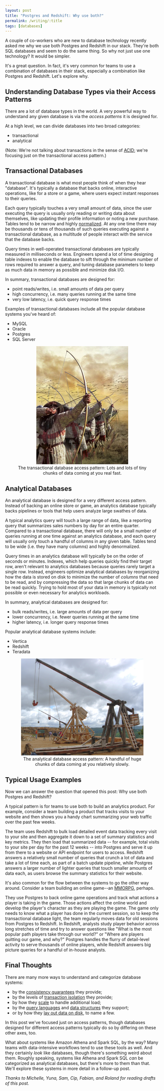 ```yaml
---
layout: post
title: "Postgres and Redshift: Why use both?"
permalink: /writing/:title
tags: [databases]
---
```


A couple of co-workers who are new to database technology recently asked me why we use both Postgres and Redshift in our stack. They're both SQL databases and seem to do the same thing. So why not just use one technology? It would be simpler.

It's a great question. In fact, it's very common for teams to use a combination of databases in their stack, especially a combination like Postgres and Redshift. Let's explore why.

## Understanding Database Types via their Access Patterns

There are a lot of database types in the world. A very powerful way to understand any given database is via the _access patterns_ it is designed for.

At a high level, we can divide databases into two broad categories:

* transactional
* analytical

(Note: We're not talking about transactions in the sense of [ACID]; we're focusing just on the transactional access pattern.)

[ACID]: https://en.wikipedia.org/w/index.php?title=ACID_(computer_science)

## Transactional Databases

A transactional database is what most people think of when they hear "database". It's typically a database that backs online, interactive operations, like for a store or a game, where users expect instant responses to their queries.

Each query typically touches a very small amount of data, since the user executing the query is usually only reading or writing data about themselves, like updating their profile information or noting a new purchase. Tables tend to be narrow and highly [normalized](https://docs.microsoft.com/en-us/office/troubleshoot/access/database-normalization-description). At any one time there may be thousands or tens of thousands of such queries executing against a transactional database, as a multitude of people interact with the service that the database backs.

Query times in well-operated transactional databases are typically measured in milliseconds or less. Engineers spend a lot of time designing table indexes to enable the database to sift through the minimum number of rows required to answer a query, and tuning database parameters to keep as much data in memory as possible and minimize disk I/O.

In summary, transactional databases are designed for:
* point reads/writes, i.e. small amounts of data per query
* high concurrency, i.e. many queries running at the same time
* very low latency, i.e. quick query response times

Examples of transactional databases include all the popular database systems you've heard of:
* MySQL
* Oracle
* Postgres
* SQL Server

<div style="text-align: center;">
<figure>
    <a href="http://www.warfaremagazine.co.uk/articles/1415-The-Battle-of-Agincourt/171">
        <img
            src="/assets/images/battle-of-agincourt.jpg"
            width="300"
        />
    </a>
    <figcaption>
        The transactional database access pattern: Lots and lots of tiny chunks of data coming at you real fast.
    </figcaption>
</figure>
</div>

## Analytical Databases

An analytical database is designed for a very different access pattern. Instead of backing an online store or game, an analytics database typically backs pipelines or tools that help users analyze large swathes of data.

A typical analytics query will touch a large range of data, like a reporting query that summarizes sales numbers by day for an entire quarter. Compared to a transactional database, there will only be a small number of queries running at one time against an analytics database, and each query will usually only touch a handful of columns in any given table. Tables tend to be wide (i.e. they have many columns) and highly denormalized.

Query times in an analytics database will typically be on the order of seconds or minutes. Indexes, which help queries quickly find their target row, aren't relevant to analytics databases because queries rarely target a single row. Instead, engineers optimize analytical databases by reorganizing how the data is stored on disk to minimize the number of _columns_ that need to be read, and by compressing the data so that large chunks of data can be read quickly. Trying to hold most of your data in memory is typically not possible or even necessary for analytics workloads.

In summary, analytical databases are designed for:
* bulk reads/writes, i.e. large amounts of data per query
* lower concurrency, i.e. fewer queries running at the same time
* higher latency, i.e. longer query response times

Popular analytical database systems include:
* Vertica
* Redshift
* Teradata

<div style="text-align: center;">
<figure>
    <a href="https://en.wikipedia.org/wiki/Trebuchet">
        <img
            src="/assets/images/trebuchet-castelnaud.jpg"
            width="400"
        />
    </a>
    <figcaption>
        The analytical database access pattern: A handful of huge chunks of data coming at you relatively slowly.
    </figcaption>
</figure>
</div>

## Typical Usage Examples

Now we can answer the question that opened this post: Why use both Postgres and Redshift?

A typical pattern is for teams to use both to build an analytics product. For example, consider a team building a product that tracks visits to your website and then shows you a handy chart summarizing your web traffic over the past few weeks.

The team uses Redshift to bulk load detailed event data tracking every visit to your site and then aggregate it down to a set of summary statistics and key metrics. They then load that summarized data -- for example, total visits to your site per day for the past 12 weeks -- into Postgres and serve it up from there to a website or API endpoint for users to access. Redshift answers a relatively small number of queries that crunch a lot of data and take a lot of time each, as part of a batch update pipeline, while Postgres answers a larger number of lighter queries that touch smaller amounts of data each, as users browse the summary statistics for their website.

It's also common for the flow between the systems to go the other way around. Consider a team building an online game--an [MMORPG], perhaps.

They use Postgres to back online game operations and track what actions a player is taking in the game. Those actions affect the online world and develop the player's character as they are playing the game. The game only needs to know what a player has done in the current session, so to keep the transactional database light, the team regularly moves data for old sessions from Postgres to Redshift. In Redshift, analysts study player behavior across long stretches of time and try to answer questions like "What is the most popular path players take through our world?" or "Where are players quitting our game, and why?" Postgres handles the flurry of detail-level activity to serve thousands of online players, while Redshift answers big picture queries for a handful of in-house analysts.

[MMORPG]: https://en.wikipedia.org/wiki/Massively_multiplayer_online_role-playing_game

## Final Thoughts

There are many more ways to understand and categorize database systems:
* by the [consistency guarantees] they provide;
* by the levels of [transaction isolation] they provide;
* by how they [scale] to handle additional load;
* by the [query languages] and [data structures] they support;
* or by how they [lay out data on disk], to name a few.

[consistency guarantees]: https://fauna.com/blog/demystifying-database-systems-introduction-to-consistency-levels
[transaction isolation]: http://martin.kleppmann.com/2014/11/25/hermitage-testing-the-i-in-acid.html
[scale]: https://docs.microsoft.com/en-us/azure/sql-database/sql-database-elastic-scale-introduction#horizontal-and-vertical-scaling
[query languages]: https://neo4j.com/blog/why-database-query-language-matters/#cypher
[data structures]: https://www.mongodb.com/document-databases
[lay out data on disk]: https://en.wikipedia.org/wiki/Column-oriented_DBMS

In this post we've focused just on access patterns, though databases designed for different access patterns typically do so by differing on these other axes, too.

What about systems like Amazon Athena and Spark SQL, by the way? Many teams with data-intensive workflows tend to use these tools as well. And they certainly _look_ like databases, though there's something weird about them. Roughly speaking, systems like Athena and Spark SQL _can_ be categorized as analytical databases, but there's more to them than that. We'll explore these systems in more detail in a follow-up post.

_Thanks to Michelle, Yuna, Sam, Cip, Fabian, and Roland for reading drafts of this post._
